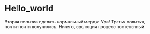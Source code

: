 # Hello_world
Вторая попытка сделать нормальный мердж. Ура!
Третья попытка, почти-почти получилось. Ничего, эволюция процесс постепенный.
